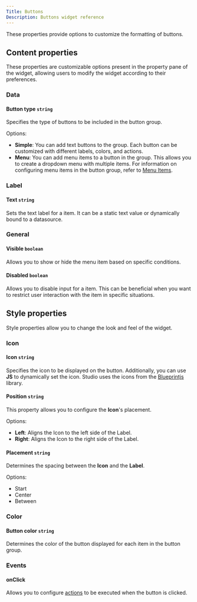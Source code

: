 ```yaml
---
Title: Buttons
Description: Buttons widget reference
---
```


<!--
README

For guidance on how to write documenation, see https://dev.stage.spread.ai/docs/contributor/guide.html. Contact Documentation when this document is ready for review.
-->

These properties provide options to customize the formatting of buttons.

## Content properties

These properties are customizable options present in the property pane of the widget, allowing users to modify the widget according to their preferences.

### Data

#### Button type `string`

Specifies the type of buttons to be included in the button group.

Options:

* **Simple**: You can add text buttons to the group. Each button can be customized with different labels, colors, and actions.
* **Menu**: You can add menu items to a button in the group. This allows you to create a dropdown menu with multiple items. For information on configuring menu items in the button group, refer to [Menu Items](menu-items.md).

### Label

#### Text `string`

Sets the text label for a item. It can be a static text value or dynamically bound to a datasource.

### General

#### Visible `boolean`

Allows you to show or hide the menu item based on specific conditions.

#### Disabled `boolean`

Allows you to disable input for a item. This can be beneficial when you want to restrict user interaction with the item in specific situations.

## Style properties

Style properties allow you to change the look and feel of the widget.

### Icon

#### Icon `string`

Specifies the icon to be displayed on the button. Additionally, you can use **JS** to dynamically set the icon. Studio uses the icons from the [Blueprintjs](https://blueprintjs.com/docs/#icons) library.

#### Position `string`

This property allows you to configure the **Icon**'s placement.

Options:

* **Left**: Aligns the Icon to the left side of the Label.
* **Right**: Aligns the Icon to the right side of the Label.

#### Placement `string`

Determines the spacing between the **Icon** and the **Label**.

Options:

* Start
* Center
* Between

### Color

#### Button color `string`

Determines the color of the button displayed for each item in the button group.

### Events

#### onClick

Allows you to configure [actions](../../reference/framework/global-functions.md) to be executed when the button is clicked.
